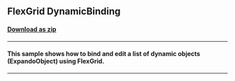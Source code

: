 ## FlexGrid DynamicBinding
#### [Download as zip](https://grapecity.github.io/DownGit/#/home?url=https://github.com/GrapeCity/ComponentOne-WPF-Samples/tree/master/NET_6/Grid/DynamicBinding)
____
#### This sample shows how to bind and edit a list of dynamic objects (ExpandoObject) using FlexGrid.
____
